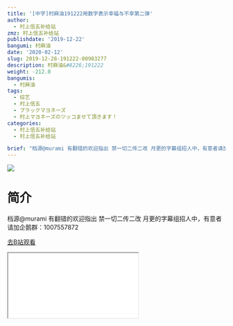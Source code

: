 ```yaml
---
title: '[中字]村麻油191222用数字表示幸福与不幸第二弹'
author:
  - 村上信五补给站
zmz: 村上信五补给站
publishdate: '2019-12-22'
bangumi: 村麻油
date: '2020-02-12'
slug: 2019-12-28-191222-80983277
description: 村麻油&#8226;191222
weight: -212.0
bangumis:
  - 村麻油
tags:
  - 综艺
  - 村上信五
  - ブラックマヨネーズ
  - 村上マヨネーズのツッコませて頂きます！
categories:
  - 村上信五补给站
  - 村上信五补给站

brief: "档源@murami 有翻错的欢迎指出 禁一切二传二改 月更的字幕组招人中，有意者请加企鹅群：1007557872"
---
```

![](https://raw.githubusercontent.com/tcgriffith/owaraisite/master/static/tmpimg/85803de9e26d4ddd273f33858e2f511892e8273f.jpg.480.jpg)
# 简介  
档源@murami
有翻错的欢迎指出
禁一切二传二改
月更的字幕组招人中，有意者请加企鹅群：1007557872  

[去B站观看](https://www.bilibili.com/video/av80983277/)
<div class ="resp-container"><iframe class="testiframe" src="//player.bilibili.com/player.html?aid=80983277"", scrolling="no", allowfullscreen="true" > </iframe></div> 
